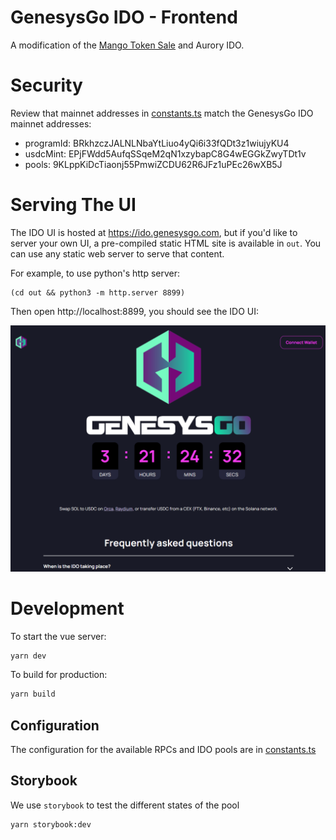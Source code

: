 # GenesysGo IDO - Frontend

A modification of the [Mango Token Sale](https://github.com/blockworks-foundation/mango-token-sale) and Aurory IDO.



# Security

Review that mainnet addresses in [constants.ts](./src/config/constants.ts) match the GenesysGo IDO mainnet addresses:
* programId: BRkhzczJALNLNbaYtLiuo4yQi6i33fQDt3z1wiujyKU4
* usdcMint: EPjFWdd5AufqSSqeM2qN1xzybapC8G4wEGGkZwyTDt1v
* pools: 9KLppKiDcTiaonj55PmwiZCDU62R6JFz1uPEc26wXB5J

# Serving The UI

The IDO UI is hosted at https://ido.genesysgo.com, but if you'd like to server your own UI, a pre-compiled static HTML site is available in `out`. You can use any static web server to serve that content.

For example, to use python's http server:

```
(cd out && python3 -m http.server 8899)
```

Then open http://localhost:8899, you should see the IDO UI:

![](images\ido-ggui.PNG)

# Development

To start the vue server:

```bash
yarn dev
```

To build for production:

```bash
yarn build
```

## Configuration

The configuration for the available RPCs and IDO pools are in [constants.ts](./src/config/constants.ts)

## Storybook

We use `storybook` to test the different states of the pool

```bash
yarn storybook:dev
```
